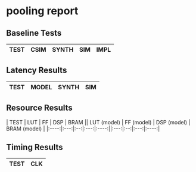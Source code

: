 
# pooling report

## Baseline Tests

| TEST | CSIM | SYNTH | SIM | IMPL |
|:----:|:----:|:-----:|:---:|:----:|


## Latency Results

| TEST | MODEL | SYNTH | SIM |
|:----:|:-----:|:-----:|:---:|


## Resource Results

| TEST | LUT | FF | DSP | BRAM || LUT (model) | FF (model) | DSP (model) | BRAM (model) |
|:----:|:---:|:--:|:---:|:----:||:---:|:--:|:---:|:----:|


## Timing Results

| TEST | CLK |
|:----:|:---:|

